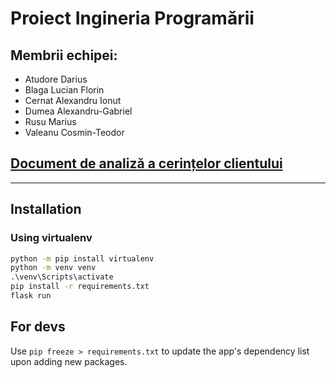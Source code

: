 # Proiect Ingineria Programării

## Membrii echipei:

* Atudore Darius
* Blaga Lucian Florin
* Cernat Alexandru Ionut
* Dumea Alexandru-Gabriel
* Rusu Marius
* Valeanu Cosmin-Teodor

## [Document de analiză a cerințelor clientului](https://docs.google.com/document/d/17vqZvbIErwCdrYLQ1DxoEn_ivvmgSLdzkw3ZzswMQS8/edit?usp=sharing)

---

## Installation

### Using virtualenv

```cmd
python -m pip install virtualenv
python -m venv venv
.\venv\Scripts\activate
pip install -r requirements.txt
flask run
```

## For devs

Use ```pip freeze > requirements.txt``` to update the app's dependency list upon adding new packages.
